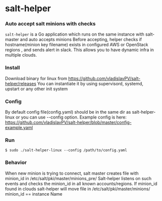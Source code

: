 # salt-helper
### Auto accept salt minions with checks

`salt-helper` is a Go application which runs on the same instance with salt-master and auto accepts minions
Before accepting, helper checks if hostname(minion key filename) exists in configured AWS or 
OpenStack regions , and sends alert in slack.
This allows you to have dynamic infra in multiple clouds.

### Install
Download binary for linux from https://github.com/vladislavPV/salt-helper/releases
You can instantiate it by using supervisord, systemd, upstart or any other init system

### Config
By default config file(config.yaml) should be in the same dir as salt-helper-linux
or you can use --config option. Example config is here:
https://github.com/vladislavPV/salt-helper/blob/master/config-example.yaml

### Run
```
$ sudo ./salt-helper-linux --config /path/to/config.yaml
```

### Behavior

When new minion is trying to connect, salt master creates file with minion_id in /etc/salt/pki/master/minions_pre/ 
Salt-helper listens on such events and checks the minion_id in all known accounts/regions.
If minion_id found in clouds salt-helper will move file in /etc/salt/pki/master/minions/
minion_id == instance Name

